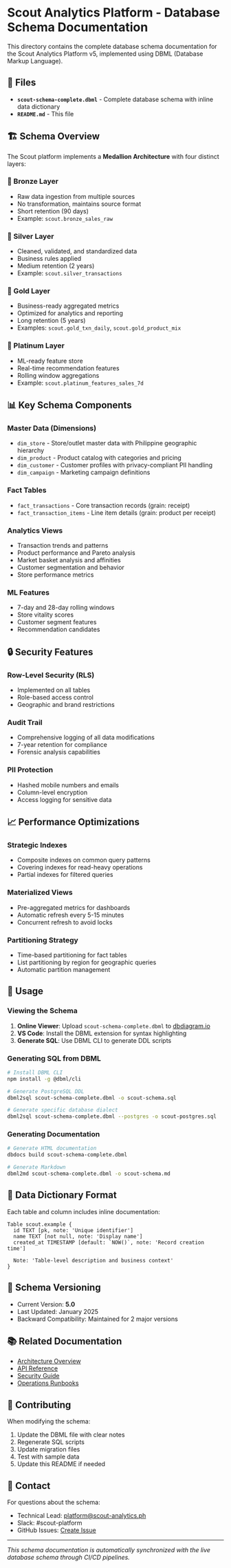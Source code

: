 # Scout Analytics Platform - Database Schema Documentation

This directory contains the complete database schema documentation for the Scout Analytics Platform v5, implemented using DBML (Database Markup Language).

## 📁 Files

- **`scout-schema-complete.dbml`** - Complete database schema with inline data dictionary
- **`README.md`** - This file

## 🏗️ Schema Overview

The Scout platform implements a **Medallion Architecture** with four distinct layers:

### 🥉 Bronze Layer
- Raw data ingestion from multiple sources
- No transformation, maintains source format
- Short retention (90 days)
- Example: `scout.bronze_sales_raw`

### 🥈 Silver Layer  
- Cleaned, validated, and standardized data
- Business rules applied
- Medium retention (2 years)
- Example: `scout.silver_transactions`

### 🥇 Gold Layer
- Business-ready aggregated metrics
- Optimized for analytics and reporting
- Long retention (5 years)
- Examples: `scout.gold_txn_daily`, `scout.gold_product_mix`

### 💎 Platinum Layer
- ML-ready feature store
- Real-time recommendation features
- Rolling window aggregations
- Example: `scout.platinum_features_sales_7d`

## 📊 Key Schema Components

### Master Data (Dimensions)
- `dim_store` - Store/outlet master data with Philippine geographic hierarchy
- `dim_product` - Product catalog with categories and pricing
- `dim_customer` - Customer profiles with privacy-compliant PII handling
- `dim_campaign` - Marketing campaign definitions

### Fact Tables
- `fact_transactions` - Core transaction records (grain: receipt)
- `fact_transaction_items` - Line item details (grain: product per receipt)

### Analytics Views
- Transaction trends and patterns
- Product performance and Pareto analysis
- Market basket analysis and affinities
- Customer segmentation and behavior
- Store performance metrics

### ML Features
- 7-day and 28-day rolling windows
- Store vitality scores
- Customer segment features
- Recommendation candidates

## 🔒 Security Features

### Row-Level Security (RLS)
- Implemented on all tables
- Role-based access control
- Geographic and brand restrictions

### Audit Trail
- Comprehensive logging of all data modifications
- 7-year retention for compliance
- Forensic analysis capabilities

### PII Protection
- Hashed mobile numbers and emails
- Column-level encryption
- Access logging for sensitive data

## 📈 Performance Optimizations

### Strategic Indexes
- Composite indexes on common query patterns
- Covering indexes for read-heavy operations
- Partial indexes for filtered queries

### Materialized Views
- Pre-aggregated metrics for dashboards
- Automatic refresh every 5-15 minutes
- Concurrent refresh to avoid locks

### Partitioning Strategy
- Time-based partitioning for fact tables
- List partitioning by region for geographic queries
- Automatic partition management

## 🚀 Usage

### Viewing the Schema

1. **Online Viewer**: Upload `scout-schema-complete.dbml` to [dbdiagram.io](https://dbdiagram.io)
2. **VS Code**: Install the DBML extension for syntax highlighting
3. **Generate SQL**: Use DBML CLI to generate DDL scripts

### Generating SQL from DBML

```bash
# Install DBML CLI
npm install -g @dbml/cli

# Generate PostgreSQL DDL
dbml2sql scout-schema-complete.dbml -o scout-schema.sql

# Generate specific database dialect
dbml2sql scout-schema-complete.dbml --postgres -o scout-postgres.sql
```

### Generating Documentation

```bash
# Generate HTML documentation
dbdocs build scout-schema-complete.dbml

# Generate Markdown
dbml2md scout-schema-complete.dbml -o scout-schema.md
```

## 📝 Data Dictionary Format

Each table and column includes inline documentation:

```dbml
Table scout.example {
  id TEXT [pk, note: 'Unique identifier']
  name TEXT [not null, note: 'Display name']
  created_at TIMESTAMP [default: `NOW()`, note: 'Record creation time']
  
  Note: 'Table-level description and business context'
}
```

## 🔄 Schema Versioning

- Current Version: **5.0**
- Last Updated: January 2025
- Backward Compatibility: Maintained for 2 major versions

## 📚 Related Documentation

- [Architecture Overview](../../docs/architecture/overview.md)
- [API Reference](../../docs/api-reference/sql-interfaces.md)
- [Security Guide](../../docs/security/hardening-guide.md)
- [Operations Runbooks](../../docs/operations/monitoring.md)

## 🤝 Contributing

When modifying the schema:

1. Update the DBML file with clear notes
2. Regenerate SQL scripts
3. Update migration files
4. Test with sample data
5. Update this README if needed

## 📧 Contact

For questions about the schema:
- Technical Lead: platform@scout-analytics.ph
- Slack: #scout-platform
- GitHub Issues: [Create Issue](https://github.com/jgtolentino/ai-aas-hardened-lakehouse/issues)

---

*This schema documentation is automatically synchronized with the live database schema through CI/CD pipelines.*